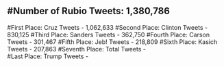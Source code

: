 #Number of Rubio Tweets: 1,380,786
---
#First Place: Cruz Tweets - 1,062,633
#Second Place: Clinton Tweets - 830,125
#Third Place: Sanders Tweets - 362,750
#Fourth Place: Carson Tweets - 301,467
#Fifth Place: Jeb! Tweets - 218,809
#Sixth Place: Kasich Tweets - 207,863
#Seventh Place: Total Tweets -  
#Last Place: Trump Tweets - 
